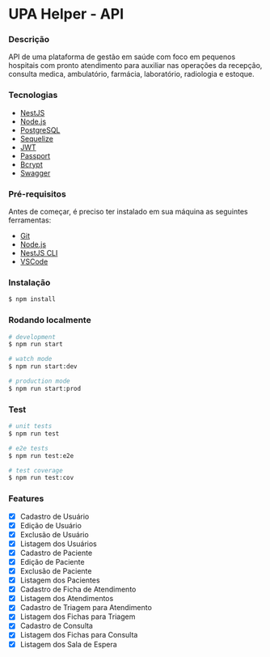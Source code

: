 # UPA Helper - API

### Descrição

API de uma plataforma de gestão em saúde com foco em pequenos hospitais com pronto atendimento para auxiliar nas operações da recepção, consulta medica, ambulatório, farmácia, laboratório, radiologia e estoque.

### Tecnologias

- [NestJS](https://nestjs.com/)
- [Node.js](https://nodejs.org/en/)
- [PostgreSQL](https://www.postgresql.org/)
- [Sequelize](https://sequelize.org/)
- [JWT](https://jwt.io/)
- [Passport](https://github.com/jaredhanson/passport)
- [Bcrypt](https://www.npmjs.com/package/bcrypt)
- [Swagger](https://swagger.io/)

### Pré-requisitos

Antes de começar, é preciso ter instalado em sua máquina as seguintes ferramentas:

- [Git](https://git-scm.com)
- [Node.js](https://nodejs.org/en/)
- [NestJS CLI](https://docs.nestjs.com/cli/overview)
- [VSCode](https://code.visualstudio.com/)

### Instalação

```bash
$ npm install
```

### Rodando localmente

```bash
# development
$ npm run start

# watch mode
$ npm run start:dev

# production mode
$ npm run start:prod
```

### Test

```bash
# unit tests
$ npm run test

# e2e tests
$ npm run test:e2e

# test coverage
$ npm run test:cov
```

### Features

- [x] Cadastro de Usuário
- [x] Edição de Usuário
- [x] Exclusão de Usuário
- [x] Listagem dos Usuários
- [x] Cadastro de Paciente
- [x] Edição de Paciente
- [x] Exclusão de Paciente
- [x] Listagem dos Pacientes
- [x] Cadastro de Ficha de Atendimento
- [x] Listagem dos Atendimentos
- [x] Cadastro de Triagem para Atendimento
- [x] Listagem dos Fichas para Triagem
- [x] Cadastro de Consulta
- [x] Listagem dos Fichas para Consulta
- [x] Listagem dos Sala de Espera
